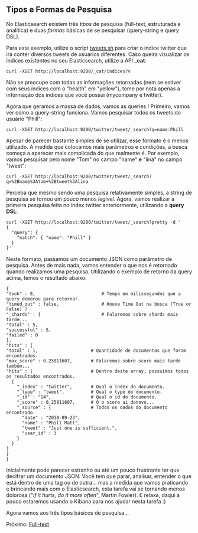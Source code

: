 ## Tipos e Formas de Pesquisa

No Elasticsearch existem três _tipos_ de pesquisa (full-text, estruturada e analítica) e duas _formas_ básicas de se pesquisar (query-string e query DSL).

Para este exemplo, utilize o script [tweets.sh](scripts/tweets.sh) para criar o índice twitter que irá conter diversos tweets de usuários diferentes. Caso queira visualizar os índices existentes no seu Elasticsearch, utilize a API **_cat**:

```
curl -XGET http://localhost:9200/_cat/indices?v
```

Não se preocupe com todas as informações retornadas (nem se estiver com seus índices com o "health" em "yellow"), tome por nota apenas a informação dos índices que você possui (mycompany e twitter).

Agora que geramos a massa de dados, vamos as queries ! Primeiro, vamos ver como a query-string funciona. Vamos pesquisar todos os tweets do usuário "Phill":

```
curl -XGET http://localhost:9200/twitter/tweet/_search?q=name:Phill
```

Apesar de parecer bastante simples de se utilizar, esse formato é o menos utilizado. A medida que colocamos mais parâmetros e condições, a busca começa a aparecer mais complicada do que realmente é. Por exemplo, vamos pesquisar pelo nome "Tom" no campo "name" __e__ "lina" no campo "tweet":

```
curl -XGET http://localhost:9200/twitter/tweet/_search?q=%2Bname%3Atom+%2Btweet%3Alina
```

Perceba que mesmo sendo uma pesquisa relativamente simples, a string de pesquisa se tornou um pouco menos _legível_. Agora, vamos realizar a primeira pesquisa feita no index twitter anteriormente, utilizando a __query DSL__:

```
curl -XGET http://localhost:9200/twitter/tweet/_search?pretty -d '
{
  "query": {
    "match": { "name": "Phill" }
  }
}'
```

Neste formato, passamos um documento JSON como parâmetro de pesquisa. Antes de mais nada, vamos entender o que nos é retornado quando realizamos uma pesquisa. Utilizando o exemplo de retorno da query acima, temos o resultado abaixo:

```
{
"took" : 8,                 		# Tempo em milissegundos que a query demorou para retornar.
"timed_out" : false,        		# Houve Time Out na busca (True or False) ?
"_shards" : {               		# Falaremos sobre shards mais tarde...
"total" : 5,
"successful" : 5,
"failed" : 0
},
"hits" : {                
"total" : 1,                	# Quantidade de documentos que foram encontrados.
"max_score" : 0.25811607,   	# Falaremos sobre score mais tarde também...
"hits" : [                  	# Dentro deste array, possuímos todos os resultados encontrados.
  {
    "_index" : "twitter",   	# Qual o index do documento.
    "_type" : "tweet",      	# Qual o type do documento.
    "_id" : "14",           	# Qual o id do documento.
    "_score" : 0.25811607,  	# Ó o score ai denovo...
    "_source" : {           	# Todos os dados do documento encontrado.
      "date" : "2018-09-23",
      "name" : "Phill Matt",
      "tweet" : "Just one is sufficient.",
      "user_id" : 3
    }
  }
]
}
}
```

Inicialmente pode parecer estranho ou até um pouco frustrante ter que decifrar um documento JSON. Você tem que parar, analisar, entender o que está dentro de uma tag ou de outra... mas a medida que vamos praticando e brincando mais com o Elasticsearch, esta tarefa vai se tornando menos dolorosa ("_if it hurts, do it more often_", Martin Fowler). E relaxa, daqui a pouco estaremos usando o Kibana para nos ajudar nesta tarefa :)

Agora vamos aos três tipos básicos de pesquisa...

Próximo: [Full-text](/pages/full-text.md)
